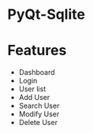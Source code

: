 # PyQt-Sqlite

# Features

* Dashboard
* Login
* User list
* Add User
* Search User
* Modify User
* Delete User
